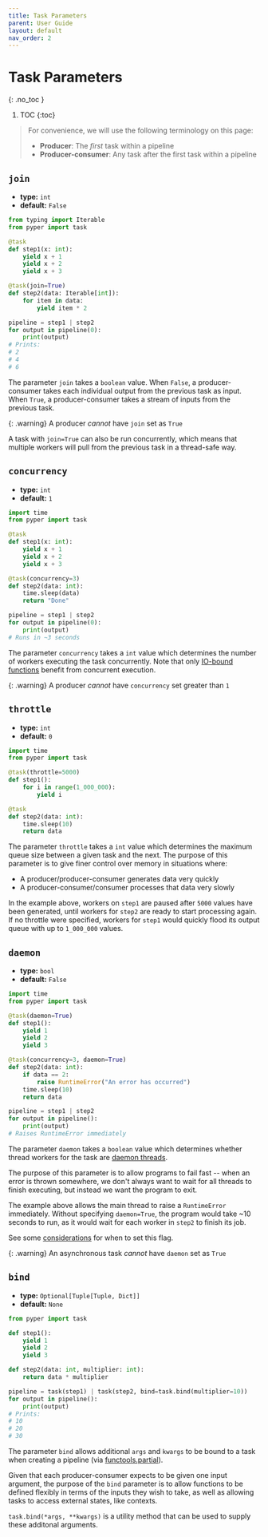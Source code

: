 ```yaml
---
title: Task Parameters
parent: User Guide
layout: default
nav_order: 2
---
```


# Task Parameters
{: .no_toc }

1. TOC
{:toc}


> For convenience, we will use the following terminology on this page:
> * **Producer**: The _first_ task within a pipeline
> * **Producer-consumer**: Any task after the first task within a pipeline

## `join`

* **type:** `int`
* **default:** `False`

```python
from typing import Iterable
from pyper import task

@task
def step1(x: int):
    yield x + 1
    yield x + 2
    yield x + 3

@task(join=True)
def step2(data: Iterable[int]):
    for item in data:
        yield item * 2

pipeline = step1 | step2
for output in pipeline(0):
    print(output)
# Prints:
# 2
# 4
# 6
```

The parameter `join` takes a `boolean` value. When `False`, a producer-consumer takes each individual output from the previous task as input. When `True`, a producer-consumer takes a stream of inputs from the previous task.

{: .warning}
A producer _cannot_ have `join` set as `True`

A task with `join=True` can also be run concurrently, which means that multiple workers will pull from the previous task in a thread-safe way.

## `concurrency`

* **type:** `int`
* **default:** `1`

```python
import time
from pyper import task

@task
def step1(x: int):
    yield x + 1
    yield x + 2
    yield x + 3

@task(concurrency=3)
def step2(data: int):
    time.sleep(data)
    return "Done"

pipeline = step1 | step2
for output in pipeline(0):
    print(output)
# Runs in ~3 seconds
```

The parameter `concurrency` takes a `int` value which determines the number of workers executing the task concurrently. Note that only [IO-bound functions](https://stackoverflow.com/questions/868568) benefit from concurrent execution.

{: .warning}
A producer _cannot_ have `concurrency` set greater than `1`

## `throttle`

* **type:** `int`
* **default:** `0`

```python
import time
from pyper import task

@task(throttle=5000)
def step1():
    for i in range(1_000_000):
        yield i

@task
def step2(data: int):
    time.sleep(10)
    return data
```

The parameter `throttle` takes a `int` value which determines the maximum queue size between a given task and the next. The purpose of this parameter is to give finer control over memory in situations where:

* A producer/producer-consumer generates data very quickly
* A producer-consumer/consumer processes that data very slowly

In the example above, workers on `step1` are paused after `5000` values have been generated, until workers for `step2` are ready to start processing again. If no throttle were specified, workers for `step1` would quickly flood its output queue with up to `1_000_000` values.

## `daemon`

* **type:** `bool`
* **default:** `False`

```python
import time
from pyper import task

@task(daemon=True)
def step1():
    yield 1
    yield 2
    yield 3

@task(concurrency=3, daemon=True)
def step2(data: int):
    if data == 2:
        raise RuntimeError("An error has occurred")
    time.sleep(10)
    return data

pipeline = step1 | step2
for output in pipeline():
    print(output)
# Raises RuntimeError immediately
```

The parameter `daemon` takes a `boolean` value which determines whether thread workers for the task are [daemon threads](https://www.geeksforgeeks.org/python-daemon-threads/).

The purpose of this parameter is to allow programs to fail fast -- when an error is thrown somewhere, we don't always want to wait for all threads to finish executing, but instead we want the program to exit.

The example above allows the main thread to raise a `RuntimeError` immediately. Without specifying `daemon=True`, the program would take ~10 seconds to run, as it would wait for each worker in `step2` to finish its job.

See some [considerations](Considerations#to-daemon-or-not-to-daemon) for when to set this flag.

{: .warning}
An asynchronous task _cannot_ have `daemon` set as `True`

## `bind`

* **type:** `Optional[Tuple[Tuple, Dict]]`
* **default:** `None`

```python
from pyper import task

def step1():
    yield 1
    yield 2
    yield 3

def step2(data: int, multiplier: int):
    return data * multiplier

pipeline = task(step1) | task(step2, bind=task.bind(multiplier=10))
for output in pipeline():
    print(output)
# Prints:
# 10
# 20
# 30
```

The parameter `bind` allows additional `args` and `kwargs` to be bound to a task when creating a pipeline (via [functools.partial](https://www.learnpython.org/en/Partial_functions)).

Given that each producer-consumer expects to be given one input argument, the purpose of the `bind` parameter is to allow functions to be defined flexibly in terms of the inputs they wish to take, as well as allowing tasks to access external states, like contexts.

`task.bind(*args, **kwargs)` is a utility method that can be used to supply these additonal arguments.